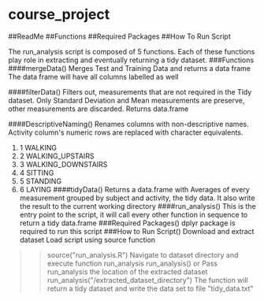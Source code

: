 # course_project
##ReadMe
##Functions
##Required Packages
##How To Run Script
 
The run_analysis script is composed of 5 functions. Each of these functions
play role in extracting and eventually returning a tidy dataset.
###Functions
####mergeData()
Merges Test and Training Data and returns a data frame
The data frame will have all columns labelled as well

####filterData()
Filters out, measurements that are not required in the Tidy dataset. 
Only Standard Deviation and Mean measurements are preserve, 
other measurements are discarded. 
Returns data.frame

####DescriptiveNaming()
Renames columns with non-descriptive names. Activity column's 
numeric rows are replaced with character equivalents. 
1. 1 WALKING
2. 2 WALKING_UPSTAIRS
3. 3 WALKING_DOWNSTAIRS
4. 4 SITTING
5. 5 STANDING
6. 6 LAYING
####tidyData()
Returns a data.frame with Averages of every measurement grouped by subject and activity, the tidy data.
It also write the result to the current working directory
####run_analysis()
This is the entry point to the script, it will call every other function in sequence to return a tidy data.frame
###Required Packages()
dplyr package is required to run this script
###How to Run Script()
Download and extract dataset
Load script using source function
>>source("run_analysis.R")
Navigate to dataset directory and execute function run_analysis
>>run_analysis()
or
Pass run_analysis the location of the extracted dataset
>run_analysis("/extracted_dataset_directory")
The function will return a tidy dataset and write the data set to file "tidy_data.txt"
